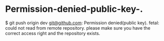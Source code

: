 # Permission-denied-public-key-.
$ git push origin dev git@github.com: Permission denied(public key). fetal: could not read from remote repository.  please make sure you have the correct access right and the repository exists.
